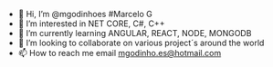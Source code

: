 - 👋 Hi, I’m @mgodinhoes #Marcelo G
- 👀 I’m interested in NET CORE, C#, C++
- 🌱 I’m currently learning ANGULAR, REACT, NODE, MONGODB
- 💞️ I’m looking to collaborate on various project´s around the world
- 📫 How to reach me email mgodinho.es@hotmail.com

<!---
mgodinhoes/mgodinhoes is a ✨ special ✨ repository because its `README.md` (this file) appears on your GitHub profile.
You can click the Preview link to take a look at your changes.
--->
